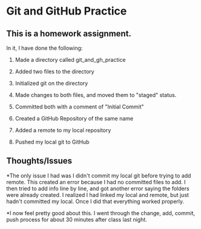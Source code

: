 # Git and GitHub Practice

## This is a homework assignment.

In it, I have done the following:

1. Made a directory called git_and_gh_practice

2. Added two files to the directory

3. Initialized git on the directory

4. Made changes to both files, and moved them to "staged" status.

5. Committed both with a comment of "Initial Commit"

6. Created a GitHub Repository of the same name

7. Added a remote to my local repository

8. Pushed my local git to GitHub

## Thoughts/Issues

  *The only issue I had was I didn't commit my local git before trying to add remote.  This created an error because I had no committed files to add.  I then tried to add info line by line, and got another error saying the folders were already created.  I realized I had linked my local and remote, but just hadn't committed my local.  Once I did that everything worked properly.

  *I now feel pretty good about this.  I went through the change, add, commit, push process for about 30 minutes after class last night.
